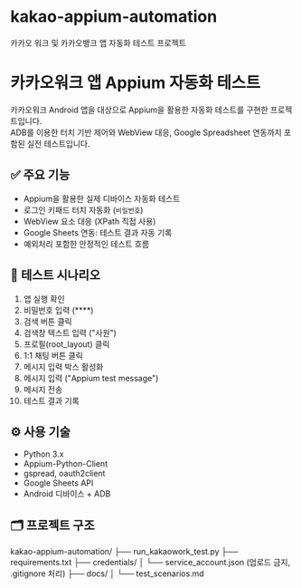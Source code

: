 # kakao-appium-automation
카카오 워크 및 카카오뱅크 앱 자동화 테스트 프로젝트

# 카카오워크 앱 Appium 자동화 테스트

카카오워크 Android 앱을 대상으로 Appium을 활용한 자동화 테스트를 구현한 프로젝트입니다.  
ADB를 이용한 터치 기반 제어와 WebView 대응, Google Spreadsheet 연동까지 포함된 실전 테스트입니다.

## ✅ 주요 기능
- Appium을 활용한 실제 디바이스 자동화 테스트
- 로그인 키패드 터치 자동화 (`비밀번호`)
- WebView 요소 대응 (XPath 직접 사용)
- Google Sheets 연동: 테스트 결과 자동 기록
- 예외처리 포함한 안정적인 테스트 흐름

## 🧪 테스트 시나리오
1. 앱 실행 확인
2. 비밀번호 입력 (****)
3. 검색 버튼 클릭
4. 검색창 텍스트 입력 ("사원")
5. 프로필(root_layout) 클릭
6. 1:1 채팅 버튼 클릭
7. 메시지 입력 박스 활성화
8. 메시지 입력 ("Appium test message")
9. 메시지 전송
10. 테스트 결과 기록

## ⚙️ 사용 기술
- Python 3.x
- Appium-Python-Client
- gspread, oauth2client
- Google Sheets API
- Android 디바이스 + ADB

## 🗂️ 프로젝트 구조
kakao-appium-automation/
├── run_kakaowork_test.py
├── requirements.txt
├── credentials/
│ └── service_account.json (업로드 금지, .gitignore 처리)
├── docs/
│ └── test_scenarios.md
